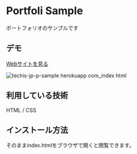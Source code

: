 Portfoli Sample
===

ポートフォリオのサンプルです

## デモ
[Webサイトを見る](https://techis-jp-p-sample.herokuapp.com/index.html)

![techis-jp-p-sample herokuapp com_index html](https://user-images.githubusercontent.com/85008398/121800306-0c4f7400-cc6c-11eb-8ef8-02fc35142d83.png)

## 利用している技術
HTML / CSS 

## インストール方法
そのままindex.htmlをブラウザで開くと閲覧できます。

